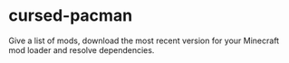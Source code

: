 # cursed-pacman
Give a list of mods, download the most recent version for your Minecraft mod loader and resolve dependencies.
